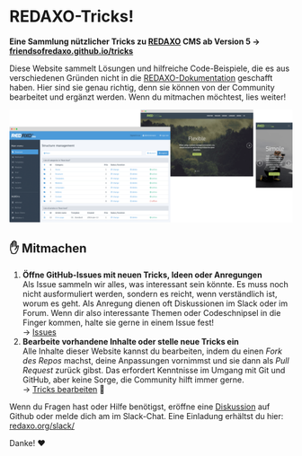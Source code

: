 # REDAXO-Tricks!

__Eine Sammlung nützlicher Tricks zu [REDAXO](https://redaxo.org) CMS ab Version 5 → [friendsofredaxo.github.io/tricks](https://friendsofredaxo.github.io/tricks/)__

Diese Website sammelt Lösungen und hilfreiche Code-Beispiele, die es aus verschiedenen Gründen nicht in die [REDAXO-Dokumentation](https://redaxo.org/doku/master) geschafft haben. Hier sind sie genau richtig, denn sie können von der Community bearbeitet und ergänzt werden. Wenn du mitmachen möchtest, lies weiter!

![REDAXO Screenshots](https://raw.githubusercontent.com/redaxo/redaxo/assets/redaxo_02.png)

## ✋ Mitmachen

1. __Öffne GitHub-Issues mit neuen Tricks, Ideen oder Anregungen__  
   Als Issue sammeln wir alles, was interessant sein könnte. Es muss noch nicht ausformuliert werden, sondern es reicht, wenn verständlich ist, worum es geht. Als Anregung dienen oft Diskussionen im Slack oder im Forum. Wenn dir also interessante Themen oder Codeschnipsel in die Finger kommen, halte sie gerne in einem Issue fest!  
   → [Issues](https://github.com/FriendsOfREDAXO/tricks/issues)
2. __Bearbeite vorhandene Inhalte oder stelle neue Tricks ein__  
   Alle Inhalte dieser Website kannst du bearbeiten, indem du einen _Fork des Repos_ machst, deine Anpassungen vornimmst und sie dann als _Pull Request_ zurück gibst. Das erfordert Kenntnisse im Umgang mit Git und GitHub, aber keine Sorge, die Community hilft immer gerne.  
   → [Tricks bearbeiten](https://github.com/FriendsOfREDAXO/tricks/tree/master/_docs) 🚀

Wenn du Fragen hast oder Hilfe benötigst, eröffne eine [Diskussion](https://github.com/orgs/FriendsOfREDAXO/discussions) auf Github oder melde dich am im Slack-Chat. Eine Einladung erhältst du hier: [redaxo.org/slack/](https://redaxo.org/slack/)

Danke! ❤️
